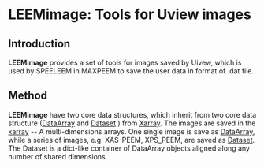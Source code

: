 # LEEMimage: Tools for Uview images 

## Introduction
__LEEMimage__ provides a set of tools for images saved by Uivew, which is used by SPEELEEM in MAXPEEM to save the user data in format of .dat file. 
 
## Method
 __LEEMimage__ have two core data structures, which inherit from two core data structure ([DataArray](http://xarray.pydata.org/en/stable/generated/xarray.DataArray.html#xarray.DataArray) and [Dataset](http://xarray.pydata.org/en/stable/generated/xarray.Dataset.html#xarray.Dataset) ) from [Xarray](https://xarray.pydata.org/). The images are saved in the [xarray](https://xarray.pydata.org/) -- A multi-dimensions arrays. One single image is save as [DataArray](http://xarray.pydata.org/en/stable/generated/xarray.DataArray.html#xarray.DataArray), while a series of images, e.g. XAS-PEEM, XPS_PEEM, are saved as [Dataset](http://xarray.pydata.org/en/stable/generated/xarray.Dataset.html#xarray.Dataset). The Dataset is a dict-like container of DataArray objects aligned along any number of shared dimensions. 